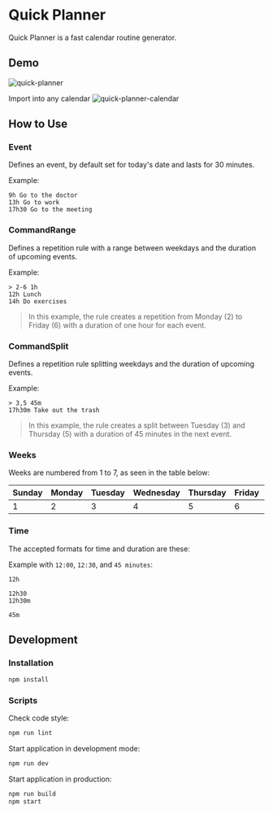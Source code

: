 # Quick Planner

Quick Planner is a fast calendar routine generator.

## Demo
![quick-planner](https://github.com/brunodavi/quick-planner/assets/48166556/4ef8715e-28b4-448a-84c8-f1b54e15eeb8)

Import into any calendar
![quick-planner-calendar](https://github.com/brunodavi/quick-planner/assets/48166556/878b02be-fb02-4a03-aac1-5b36d53383af)

## How to Use

### Event

Defines an event, by default set for today's date and lasts for 30 minutes.

Example:
```
9h Go to the doctor
13h Go to work
17h30 Go to the meeting
```

### CommandRange

Defines a repetition rule with a range between weekdays and the duration of upcoming events.

Example:
```
> 2-6 1h
12h Lunch
14h Do exercises
```

> In this example, the rule creates a repetition from Monday (2) to Friday (6) with a duration of one hour for each event.

### CommandSplit

Defines a repetition rule splitting weekdays and the duration of upcoming events.

Example:
```
> 3,5 45m
17h30m Take out the trash
```

> In this example, the rule creates a split between Tuesday (3) and Thursday (5) with a duration of 45 minutes in the next event.

### Weeks

Weeks are numbered from 1 to 7, as seen in the table below:

| Sunday | Monday | Tuesday | Wednesday | Thursday | Friday | Saturday |
| ------- | ------- | ------- | ------- | ------- | ------- | ------- |
| 1       | 2       | 3       | 4       | 5       | 6       | 7       |

### Time

The accepted formats for time and duration are these:

Example with `12:00`, `12:30`, and `45 minutes`:

```
12h

12h30
12h30m

45m
```

## Development

### Installation
```bash
npm install
```

### Scripts

Check code style:
```bash
npm run lint
```

Start application in development mode:

```bash
npm run dev
```

Start application in production:

```bash
npm run build
npm start
```

